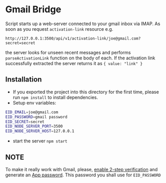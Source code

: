 # Gmail Bridge

Script starts up a web-server connected to your gmail inbox via IMAP. As soon as you request `activation-link` resource e.g.
```
http://127.0.0.1:3500/api/v1/activation-link/joe@gmail.com?secret=secret
```
the server looks for unseen recent messages and performs `parseActivationLink` function on the body of each.
If the activation link successfully extracted the server returns it as `{ value: "link" }`

## Installation

- If you exported the project into this directory for the first time, please run `npm install` to install dependencies.
- Setup env variables:
```bash
EID_EMAIL=joe@gmail.com
EID_PASSWORD=gmail password
EID_SECRET=secret
EID_NODE_SERVER_PORT=3500
EID_NODE_SERVER_HOST=127.0.0.1

```
- start the server `npm start`

## NOTE
To make it really work with Gmail, please, [enable 2-step verification](https://www.google.com/landing/2step/) and
generate an [App password](https://security.google.com/settings/security/apppasswords). This password you shall use
for `EID_PASSWORD`

